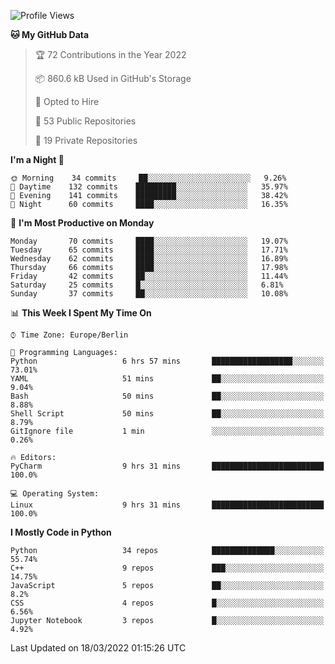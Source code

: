 <!--START_SECTION:waka-->
![Profile Views](http://img.shields.io/badge/Profile%20Views-0-blue)

**🐱 My GitHub Data** 

> 🏆 72 Contributions in the Year 2022
 > 
> 📦 860.6 kB Used in GitHub's Storage 
 > 
> 💼 Opted to Hire
 > 
> 📜 53 Public Repositories 
 > 
> 🔑 19 Private Repositories  
 > 
**I'm a Night 🦉** 

```text
🌞 Morning    34 commits     ██░░░░░░░░░░░░░░░░░░░░░░░   9.26% 
🌆 Daytime    132 commits    █████████░░░░░░░░░░░░░░░░   35.97% 
🌃 Evening    141 commits    █████████░░░░░░░░░░░░░░░░   38.42% 
🌙 Night      60 commits     ████░░░░░░░░░░░░░░░░░░░░░   16.35%

```
📅 **I'm Most Productive on Monday** 

```text
Monday       70 commits     ████░░░░░░░░░░░░░░░░░░░░░   19.07% 
Tuesday      65 commits     ████░░░░░░░░░░░░░░░░░░░░░   17.71% 
Wednesday    62 commits     ████░░░░░░░░░░░░░░░░░░░░░   16.89% 
Thursday     66 commits     ████░░░░░░░░░░░░░░░░░░░░░   17.98% 
Friday       42 commits     ██░░░░░░░░░░░░░░░░░░░░░░░   11.44% 
Saturday     25 commits     █░░░░░░░░░░░░░░░░░░░░░░░░   6.81% 
Sunday       37 commits     ██░░░░░░░░░░░░░░░░░░░░░░░   10.08%

```


📊 **This Week I Spent My Time On** 

```text
⌚︎ Time Zone: Europe/Berlin

💬 Programming Languages: 
Python                   6 hrs 57 mins       ██████████████████░░░░░░░   73.01% 
YAML                     51 mins             ██░░░░░░░░░░░░░░░░░░░░░░░   9.04% 
Bash                     50 mins             ██░░░░░░░░░░░░░░░░░░░░░░░   8.88% 
Shell Script             50 mins             ██░░░░░░░░░░░░░░░░░░░░░░░   8.79% 
GitIgnore file           1 min               ░░░░░░░░░░░░░░░░░░░░░░░░░   0.26%

🔥 Editors: 
PyCharm                  9 hrs 31 mins       █████████████████████████   100.0%

💻 Operating System: 
Linux                    9 hrs 31 mins       █████████████████████████   100.0%

```

**I Mostly Code in Python** 

```text
Python                   34 repos            ██████████████░░░░░░░░░░░   55.74% 
C++                      9 repos             ███░░░░░░░░░░░░░░░░░░░░░░   14.75% 
JavaScript               5 repos             ██░░░░░░░░░░░░░░░░░░░░░░░   8.2% 
CSS                      4 repos             █░░░░░░░░░░░░░░░░░░░░░░░░   6.56% 
Jupyter Notebook         3 repos             █░░░░░░░░░░░░░░░░░░░░░░░░   4.92%

```



 Last Updated on 18/03/2022 01:15:26 UTC
<!--END_SECTION:waka-->　　
